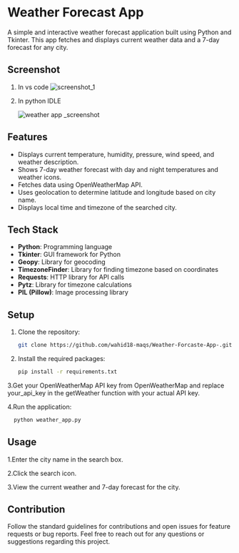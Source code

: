 # Weather Forecast App

A simple and interactive weather forecast application built using Python and Tkinter. This app fetches and displays current weather data and a 7-day forecast for any city.

## Screenshot
   1. In vs code
        ![screenshot_1](https://github.com/user-attachments/assets/828c27ff-797c-4fc6-8ed9-ed747d3e5771)

   2. In python IDLE

       ![weather app _screenshot](https://github.com/user-attachments/assets/7ed4415b-7643-4fd1-994a-79fc24a18db6)


## Features

- Displays current temperature, humidity, pressure, wind speed, and weather description.
- Shows 7-day weather forecast with day and night temperatures and weather icons.
- Fetches data using OpenWeatherMap API.
- Uses geolocation to determine latitude and longitude based on city name.
- Displays local time and timezone of the searched city.

## Tech Stack

- **Python**: Programming language
- **Tkinter**: GUI framework for Python
- **Geopy**: Library for geocoding
- **TimezoneFinder**: Library for finding timezone based on coordinates
- **Requests**: HTTP library for API calls
- **Pytz**: Library for timezone calculations
- **PIL (Pillow)**: Image processing library

## Setup

1. Clone the repository:
   ```bash
   git clone https://github.com/wahid18-maqs/Weather-Forcaste-App-.git

2. Install the required packages:
   ```bash
   pip install -r requirements.txt


3.Get your OpenWeatherMap API key from OpenWeatherMap and replace your_api_key in the getWeather function with your actual API key.


4.Run the application:
 ```bash
   python weather_app.py

 ```
## Usage
   1.Enter the city name in the search box.

   2.Click the search icon.

   3.View the current weather and 7-day forecast for the city.

## Contribution
Follow the standard guidelines for contributions and open issues for feature requests or bug reports.
Feel free to reach out for any questions or suggestions regarding this project.   
